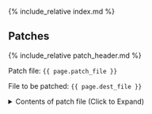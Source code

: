 {% include_relative index.md %}

## Patches

{% include_relative patch_header.md %}

Patch file: `{{ page.patch_file }}`

File to be patched: `{{ page.dest_file }}`

<details>
<summary>Contents of patch file (Click to Expand)</summary>

{% highlight json %}
{% flexible_include {{ page.patch_file }} %}
{% endhighlight %}

</details>
